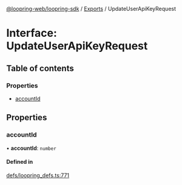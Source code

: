 [@loopring-web/loopring-sdk](../README.md) / [Exports](../modules.md) / UpdateUserApiKeyRequest

# Interface: UpdateUserApiKeyRequest

## Table of contents

### Properties

- [accountId](UpdateUserApiKeyRequest.md#accountid)

## Properties

### accountId

• **accountId**: `number`

#### Defined in

[defs/loopring_defs.ts:771](https://github.com/Loopring/loopring_sdk/blob/24fdf4c/src/defs/loopring_defs.ts#L771)
